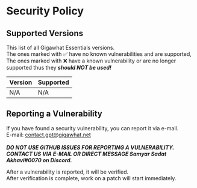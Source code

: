# Security Policy

## Supported Versions

This list of all Gigawhat Essentials versions.<br>
The ones marked with :white_check_mark: have no known vulnerabilities and are supported,<br>
The ones marked with :x: have a known vulnerability or are no longer supported thus they ***should NOT be used!***<br>

| Version | Supported          |
| ------- | ------------------ |
| N/A     | N/A                |

## Reporting a Vulnerability

If you have found a security vulnerability, you can report it via e-mail.<br>
E-mail: contact.gpt@gigawhat.net
<br>
<br>
***DO NOT USE GITHUB ISSUES FOR REPORTING A VULNERABILITY.<br>
CONTACT US VIA E-MAIL OR DIRECT MESSAGE Samyar Sadat Akhavi#0070 on Discord.***

After a vulnerability is reported, it will be verified.<br>
After verification is complete, work on a patch will start immediately.
